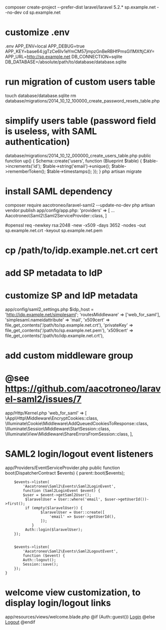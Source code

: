 
composer create-project --prefer-dist laravel/laravel 5.2.* sp.example.net --no-dev
cd sp.example.net

# customize .env
.env
APP_ENV=local
APP_DEBUG=true
APP_KEY=base64:jgTzCe6Iv1eYmCM57jmpzGnBeRBHfPmsGI1MXftjCAY=
APP_URL=http://sp.example.net
DB_CONNECTION=sqlite
DB_DATABASE=/absolute/path/to/database/database.sqlite

# run migration of custom users table
touch database/database.sqlite
rm database/migrations/2014_10_12_100000_create_password_resets_table.php
# simplify users table (password field is useless, with SAML authentication)
database/migrations/2014_10_12_000000_create_users_table.php
public function up()
    {
        Schema::create('users', function (Blueprint $table) {
            $table->increments('id');
            $table->string('email')->unique();
            $table->rememberToken();
            $table->timestamps();
        });
    }
php artisan migrate

# install SAML dependency
composer require aacotroneo/laravel-saml2 --update-no-dev
php artisan vendor:publish
app/config/app.php:
'providers' => [
    ...
    Aacotroneo\Saml2\Saml2ServiceProvider::class,
]

#openssl req -newkey rsa:2048 -new -x509 -days 3652 -nodes -out sp.example.net.crt -keyout sp.example.net.pem
# cp /path/to/idp.example.net.crt cert

# add SP metadata to IdP

# customize SP and IdP metadata
app/config/saml2_settings.php
$idp_host = 'http://idp.example.net/simplesaml';
'routesMiddleware' => ['web_for_saml'],
'simplesaml.nameidattribute' => 'mail',
'x509cert' => file_get_contents('/path/to/sp.example.net.crt'),
'privateKey' => file_get_contents('/path/to/sp.example.net.pem'),
'x509cert' => file_get_contents('/path/to/idp.example.net.crt'),

# add custom middleware group
# @see https://github.com/aacotroneo/laravel-saml2/issues/7
app/Http/Kernel.php
		 'web_for_saml' => [
            \App\Http\Middleware\EncryptCookies::class,
            \Illuminate\Cookie\Middleware\AddQueuedCookiesToResponse::class,
            \Illuminate\Session\Middleware\StartSession::class,
            \Illuminate\View\Middleware\ShareErrorsFromSession::class,
        ],

# SAML2 login/logout event listeners
app/Providers/EventServiceProvider.php
public function boot(DispatcherContract $events)
    {
        parent::boot($events);
        
		$events->listen(
			'Aacotroneo\Saml2\Events\Saml2LoginEvent',
			function (Saml2LoginEvent $event) {
            $user = $event->getSaml2User();
             $laravelUser = User::where('email', $user->getUserId())->first();
             if (empty($laravelUser)) {
             		$laravelUser = User::create([
             			'email' => $user->getUserId(),
             		]);
             	}
             Auth::login($laravelUser);
        });


        $events->listen(
        	'Aacotroneo\Saml2\Events\Saml2LogoutEvent',
        	function ($event) {
            Auth::logout();
            Session::save();
        });
    }
    
# welcome view customization, to display login/logout links
app/resources/views/welcome.blade.php
@if (Auth::guest())
    <a href="{{ route('saml2_login') }}">Login</a>
@else
    <a href="{{ route('saml2_logout') }}">Logout</a>
@endif